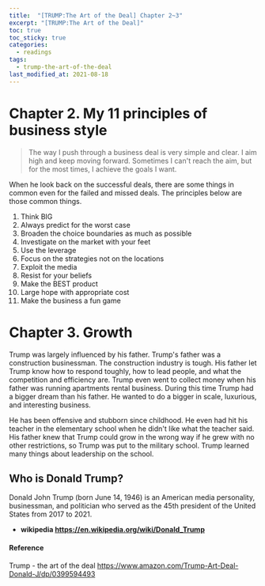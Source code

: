 ```yaml
---
title:  "[TRUMP:The Art of the Deal] Chapter 2~3"
excerpt: "[TRUMP:The Art of the Deal]"
toc: true
toc_sticky: true
categories:
  - readings
tags:
  - trump-the-art-of-the-deal
last_modified_at: 2021-08-18
---
```


# Chapter 2. My 11 principles of business style

> The way I push through a business deal is very simple and clear. I aim high and keep moving forward. Sometimes I can't reach the aim, but for the most times, I achieve the goals I want.

When he look back on the successful deals, there are some things in common even for the failed and missed deals.
The principles below are those common things.

1. Think BIG
2. Always predict for the worst case
3. Broaden the choice boundaries as much as possible
4. Investigate on the market with your feet
5. Use the leverage
6. Focus on the strategies not on the locations
7. Exploit the media
8. Resist for your beliefs
9. Make the BEST product
10. Large hope with appropriate cost
11. Make the business a fun game

# Chapter 3. Growth

Trump was largely influenced by his father. Trump's father was a construction businessman. The construction industry is tough. His father let Trump know how to respond toughly, how to lead people, and what the competition and efficiency are. Trump even went to collect money when his father was running apartments rental business. During this time Trump had a bigger dream than his father. He wanted to do a bigger in scale, luxurious, and interesting business. 

He has been offensive and stubborn since childhood. He even had hit his teacher in the elementary school when he didn't like what the teacher said. His father knew that Trump could grow in the wrong way if he grew with no other restrictions, so Trump was put to the military school. Trump learned many things about leadership on the school.


## Who is Donald Trump?

Donald John Trump (born June 14, 1946) is an American media personality, businessman, and politician who served as the 45th president of the United States from 2017 to 2021.
- **wikipedia <https://en.wikipedia.org/wiki/Donald_Trump>**

#### Reference

Trump - the art of the deal <https://www.amazon.com/Trump-Art-Deal-Donald-J/dp/0399594493>